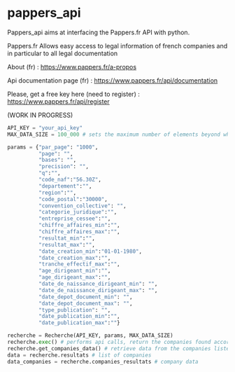 # pappers_api

Pappers_api aims at interfacing the Pappers.fr API with python.

Pappers.fr Allows easy access to legal information of french companies and in particular to all legal documentation

About (fr) : https://www.pappers.fr/a-propos

Api documentation page (fr) : https://www.pappers.fr/api/documentation

Please, get a free key here (need to register) : https://www.pappers.fr/api/register

(WORK IN PROGRESS)


```python
API_KEY = "your_api_key"
MAX_DATA_SIZE = 100_000 # sets the maximum number of elements beyond which a more precise search must be performed
```

```python
params = {"par_page": "1000",
          "page": "",
          "bases": "",
          "precision": "",
          "q":"",
          "code_naf":"56.30Z",
          "departement":"",
          "region":"",
          "code_postal":"30000",
          "convention_collective": "",
          "categorie_juridique":"",
          "entreprise_cessee":"",
          "chiffre_affaires_min":"",
          "chiffre_affaires_max":"",
          "resultat_min":"",
          "resultat_max":"",
          "date_creation_min":"01-01-1980",
          "date_creation_max":"",
          "tranche_effectif_max":"",
          "age_dirigeant_min":"",
          "age_dirigeant_max":"",
          "date_de_naissance_dirigeant_min": "",
          "date_de_naissance_dirigeant_max": "",
          "date_depot_document_min": "",
          "date_depot_document_max": "",
          "type_publication": "",
          "date_publication_min":"",
          "date_publication_max":""}
```         

```python
recherche = Recherche(API_KEY, params, MAX_DATA_SIZE)
recherche.exec() # performs api calls, return the companies found according to the criteria
recherche.get_companies_data() # retrieve data from the companies listed in the previous order
data = recherche.resultats # list of companies
data_companies = recherche.companies_resultats # company data

```
